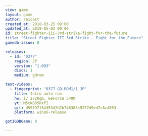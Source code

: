 ```yaml
---
view: game
layout: game
author: reicast
created_at: 2018-03-25 09:00
updated_at: 2019-05-02 09:00
id: street-fighter-iii-3rd-strike-fight-for-the-future
title: "Street Fighter III 3rd Strike - Fight for the Future"
gamedb-issue: 0

releases:
  - id: "0377"
    region: JP
    version: "1.003"
    discs: 1
    medium: gdrom

test-videos:
  - fingerprint: "0377 GD-ROM1/1 JP"
    title: Intro auto run
    hw: i7 2720qm, GeForce 540M
    yt: M5tKB85RxfI
    git: d59197f84353d7d2b746383e9277d9ed7c8c4053
    platform: win86-release

gotIGDBGame: 0

---
```

